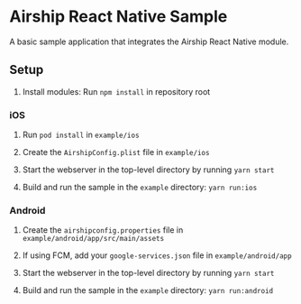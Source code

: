 # Airship React Native Sample

A basic sample application that integrates the Airship React Native module.

## Setup

1) Install modules: Run `npm install` in repository root

### iOS

1) Run `pod install` in `example/ios`

2) Create the `AirshipConfig.plist` file in `example/ios`

3) Start the webserver in the top-level directory by running `yarn start`

4) Build and run the sample in the `example` directory: `yarn run:ios`

### Android

1) Create the `airshipconfig.properties` file in `example/android/app/src/main/assets`

2) If using FCM, add your `google-services.json` file in `example/android/app`

3) Start the webserver in the top-level directory by running `yarn start`

4) Build and run the sample in the `example` directory: `yarn run:android`

